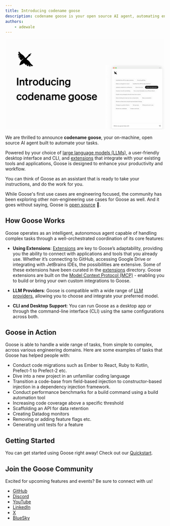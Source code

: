 ```yaml
---
title: Introducing codename goose
description: codename goose is your open source AI agent, automating engineering tasks and improving productivity.
authors: 
    - adewale
---
```


![Introducing codename goose](introducing-codename-goose.png)

We are thrilled to announce **codename goose**, your on-machine, open source AI agent built to automate your tasks. 

Powered by your choice of [large language models (LLMs)](/docs/getting-started/providers), a user-friendly desktop interface and CLI, and [extensions](/docs/getting-started/using-extensions) that integrate with your existing tools and applications, Goose is designed to enhance your productivity and workflow.

<!--truncate-->


You can think of Goose as an assistant that is ready to take your instructions, and do the work for you.

While Goose's first use cases are engineering focused, the community has been exploring other non-engineering use cases for Goose as well. And it goes without saying, Goose is [open source](https://github.com/block/goose) 🎉.


## How Goose Works

Goose operates as an intelligent, autonomous agent capable of handling complex tasks through a well-orchestrated coordination of its core features:
  
- **Using Extensions**: [Extensions](/docs/getting-started/using-extensions) are key to Goose’s adaptability, providing you the ability to connect with applications and tools that you already use. Whether it’s connecting to GitHub, accessing Google Drive or integrating with JetBrains IDEs, the possibilities are extensive. Some of these extensions have been curated in the [extensions](/extensions) directory. Goose extensions are built on the [Model Context Protocol (MCP)](https://www.anthropic.com/news/model-context-protocol) - enabling you to build or bring your own custom integrations to Goose. 

- **LLM Providers**: Goose is compatible with a wide range of [LLM providers](/docs/getting-started/providers), allowing you to choose and integrate your preferred model. 

- **CLI and Desktop Support**: You can run Goose as a desktop app or through the command-line interface (CLI) using the same configurations across both.

## Goose in Action

Goose is able to handle a wide range of tasks, from simple to complex, across various engineering domains. Here are some examples of tasks that Goose has helped people with:

- Conduct code migrations such as Ember to React, Ruby to Kotlin, Prefect-1 to Prefect-2 etc. 
- Dive into a new project in an unfamiliar coding language
- Transition a code-base from field-based injection to constructor-based injection in a dependency injection framework.
- Conduct performance benchmarks for a build command using a build automation tool
- Increasing code coverage above a specific threshold
- Scaffolding an API for data retention
- Creating Datadog monitors
- Removing or adding feature flags etc.
- Generating unit tests for a feature

## Getting Started

You can get started using Goose right away! Check out our [Quickstart](/docs/quickstart).


## Join the Goose Community

Excited for upcoming features and events? Be sure to connect with us!

- [GitHub](https://github.com/block/goose)
- [Discord](https://discord.gg/block-opensource)
- [YouTube](https://www.youtube.com/@blockopensource)
- [LinkedIn](https://www.linkedin.com/company/block-opensource)
- [X](https://x.com/blockopensource)
- [BlueSky](https://bsky.app/profile/block-opensource.bsky.social)
